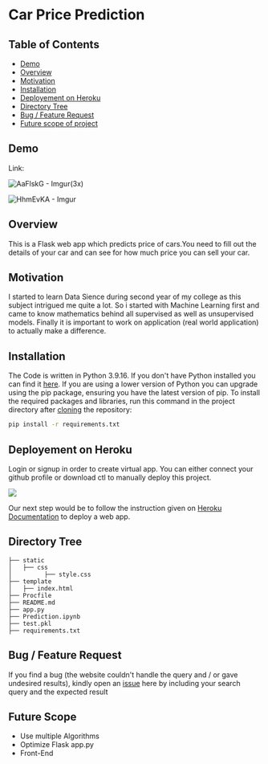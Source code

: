 
# Car Price Prediction



## Table of Contents

 - [Demo](#demo)
 - [Overview](#overview)
 - [Motivation](#motivation)
 - [Installation](#installation)
 - [Deployement on Heroku](#deployement-on-heroku)
 - [Directory Tree](#directory-tree)
 - [Bug / Feature Request](#bug--feature-request)
 - [Future scope of project](#future-scope)


## Demo
Link:

![AaFlskG - Imgur(3x)](https://user-images.githubusercontent.com/126476034/227992319-e2526aa7-846b-4999-a2ed-f5fbca0fba4c.gif)

![HhmEvKA - Imgur](https://user-images.githubusercontent.com/126476034/227994698-76012b93-9fc9-477f-9aaa-d0b23abb4871.gif)


## Overview

This is a Flask web app which predicts price of cars.You need to fill out the details of your car and can see for how much price you can sell your car.
## Motivation

I started to learn Data Sience during second year of my college as this subject intrigued me quite a lot. So i started with Machine Learning first and came to know mathematics behind all supervised as well as unsupervised models. Finally it is important to work on application (real world application) to actually make a difference.
## Installation

The Code is written in Python 3.9.16. If you don't have Python installed you can find it [here](https://www.python.org/downloads/). If you are using a lower version of Python you can upgrade using the pip package, ensuring you have the latest version of pip. To install the required packages and libraries, run this command in the project directory after [cloning](https://www.howtogeek.com/451360/how-to-clone-a-github-repository/) the repository:

```bash
pip install -r requirements.txt
```
## Deployement on Heroku

Login or signup in order to create virtual app. You can either connect your github profile or download ctl to manually deploy this project.

[![](https://i.imgur.com/dKmlpqX.png)](https://heroku.com)

Our next step would be to follow the instruction given on [Heroku Documentation](https://devcenter.heroku.com/articles/getting-started-with-python) to deploy a web app.
## Directory Tree

```
├── static 
│   ├── css
│         ├── style.css
├── template
│   ├── index.html
├── Procfile
├── README.md
├── app.py
├── Prediction.ipynb
├── test.pkl
├── requirements.txt

```
## Bug / Feature Request

If you find a bug (the website couldn't handle the query and / or gave undesired results), kindly open an [issue](https://github.com/Sajid030/car_price_prediction/issues) here by including your search query and the expected result

## Future Scope

- Use multiple Algorithms
- Optimize Flask app.py
- Front-End 

